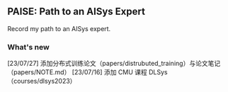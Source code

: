 ## PAISE: Path to an AISys Expert

Record my path to an AISys expert.

### What's new

[23/07/27] 添加分布式训练论文（papers/distrubuted_training）与论文笔记（papers/NOTE.md）
[23/07/16] 添加 CMU 课程 DLSys（courses/dlsys2023）
